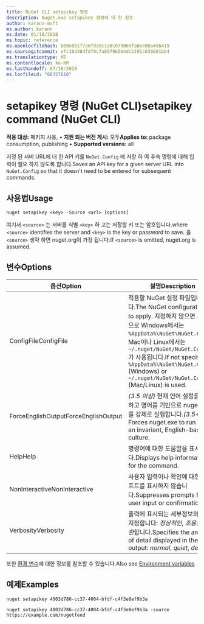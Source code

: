 ```yaml
---
title: NuGet CLI setapikey 명령
description: Nuget.exe setapikey 명령에 대 한 참조
author: karann-msft
ms.author: karann
ms.date: 01/18/2018
ms.topic: reference
ms.openlocfilehash: b00e8b1f7a6fda9c1a0c079069fa8ee08a45b419
ms.sourcegitcommit: efc18d484fdf0c7a8979b564dcb191c030601bb4
ms.translationtype: MT
ms.contentlocale: ko-KR
ms.lasthandoff: 07/18/2019
ms.locfileid: "68327610"
---
```

# <a name="setapikey-command-nuget-cli"></a><span data-ttu-id="6714a-103">setapikey 명령 (NuGet CLI)</span><span class="sxs-lookup"><span data-stu-id="6714a-103">setapikey command (NuGet CLI)</span></span>

<span data-ttu-id="6714a-104">**적용 대상:** 패키지 사용, &bullet; **지원 되는 버전 게시:** 모두</span><span class="sxs-lookup"><span data-stu-id="6714a-104">**Applies to:** package consumption, publishing &bullet; **Supported versions:** all</span></span>

<span data-ttu-id="6714a-105">지정 된 서버 URL에 대 한 API 키를 `NuGet.Config` 에 저장 하 여 후속 명령에 대해 입력이 필요 하지 않도록 합니다.</span><span class="sxs-lookup"><span data-stu-id="6714a-105">Saves an API key for a given server URL into `NuGet.Config` so that it doesn't need to be entered for subsequent commands.</span></span>

## <a name="usage"></a><span data-ttu-id="6714a-106">사용법</span><span class="sxs-lookup"><span data-stu-id="6714a-106">Usage</span></span>

```cli
nuget setapikey <key> -Source <url> [options]
```

<span data-ttu-id="6714a-107">여기서 `<source>` 는 서버를 식별 `<key>` 하 고는 저장할 키 또는 암호입니다.</span><span class="sxs-lookup"><span data-stu-id="6714a-107">where `<source>` identifies the server and `<key>` is the key or password to save.</span></span> <span data-ttu-id="6714a-108">을 `<source>` 생략 하면 nuget.org이 가정 됩니다.</span><span class="sxs-lookup"><span data-stu-id="6714a-108">If `<source>` is omitted, nuget.org is assumed.</span></span>

## <a name="options"></a><span data-ttu-id="6714a-109">변수</span><span class="sxs-lookup"><span data-stu-id="6714a-109">Options</span></span>

| <span data-ttu-id="6714a-110">옵션</span><span class="sxs-lookup"><span data-stu-id="6714a-110">Option</span></span> | <span data-ttu-id="6714a-111">설명</span><span class="sxs-lookup"><span data-stu-id="6714a-111">Description</span></span> |
| --- | --- |
| <span data-ttu-id="6714a-112">ConfigFile</span><span class="sxs-lookup"><span data-stu-id="6714a-112">ConfigFile</span></span> | <span data-ttu-id="6714a-113">적용할 NuGet 설정 파일입니다.</span><span class="sxs-lookup"><span data-stu-id="6714a-113">The NuGet configuration file to apply.</span></span> <span data-ttu-id="6714a-114">지정하지 않으면 기본적으로 Windows에서는 `%AppData%\NuGet\NuGet.Config`, Mac이나 Linux에서는 `~/.nuget/NuGet/NuGet.Config`가 사용됩니다.</span><span class="sxs-lookup"><span data-stu-id="6714a-114">If not specified, `%AppData%\NuGet\NuGet.Config` (Windows) or `~/.nuget/NuGet/NuGet.Config` (Mac/Linux) is used.</span></span>|
| <span data-ttu-id="6714a-115">ForceEnglishOutput</span><span class="sxs-lookup"><span data-stu-id="6714a-115">ForceEnglishOutput</span></span> | <span data-ttu-id="6714a-116">*(3.5 이상)*  현재 언어 설정을 무시하고 영어를 기반으로 nuget.exe를 강제로 실행합니다.</span><span class="sxs-lookup"><span data-stu-id="6714a-116">*(3.5+)* Forces nuget.exe to run using an invariant, English-based culture.</span></span> |
| <span data-ttu-id="6714a-117">Help</span><span class="sxs-lookup"><span data-stu-id="6714a-117">Help</span></span> | <span data-ttu-id="6714a-118">명령어에 대한 도움말을 표시합니다.</span><span class="sxs-lookup"><span data-stu-id="6714a-118">Displays help information for the command.</span></span> |
| <span data-ttu-id="6714a-119">NonInteractive</span><span class="sxs-lookup"><span data-stu-id="6714a-119">NonInteractive</span></span> | <span data-ttu-id="6714a-120">사용자 입력이나 확인에 대한 프롬프트를 표시하지 않습니다.</span><span class="sxs-lookup"><span data-stu-id="6714a-120">Suppresses prompts for user input or confirmations.</span></span> |
| <span data-ttu-id="6714a-121">Verbosity</span><span class="sxs-lookup"><span data-stu-id="6714a-121">Verbosity</span></span> | <span data-ttu-id="6714a-122">출력에 표시되는 세부정보의 양을 지정합니다: *정상적인*, *조용한*, *자세한*합니다.</span><span class="sxs-lookup"><span data-stu-id="6714a-122">Specifies the amount of detail displayed in the output: *normal*, *quiet*, *detailed*.</span></span> |

<span data-ttu-id="6714a-123">또한 [환경 변수](cli-ref-environment-variables.md)에 대한 정보를 참조할 수 있습니다.</span><span class="sxs-lookup"><span data-stu-id="6714a-123">Also see [Environment variables](cli-ref-environment-variables.md)</span></span>

## <a name="examples"></a><span data-ttu-id="6714a-124">예제</span><span class="sxs-lookup"><span data-stu-id="6714a-124">Examples</span></span>

```cli
nuget setapikey 4003d786-cc37-4004-bfdf-c4f3e8ef9b3a

nuget setapikey 4003d786-cc37-4004-bfdf-c4f3e8ef9b3a -source https://example.com/nugetfeed
```
